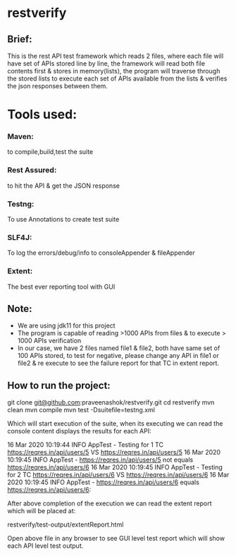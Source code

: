 # restverify

## Brief:
This is the rest API test framework which reads 2 files, where each file will have set of APIs stored line by line, the framework will read both file contents first & stores in memory(lists), the program will traverse through the stored lists to execute each set of APIs available from the lists & verifies the json responses between them.

# Tools used:

### Maven:
to compile,build,test the suite  

### Rest Assured:
to hit the API & get the JSON response

### Testng:
To use Annotations to create test suite

### SLF4J:
To log the errors/debug/info to consoleAppender & fileAppender

### Extent:
The best ever reporting tool with GUI

## Note:
* We are using jdk11 for this project
* The program is capable of reading >1000 APIs from files & to execute > 1000 APIs verification
* In our case, we have 2 files named file1 & file2, both have same set of 100 APIs stored, to test for negative, please change any API in file1 or file2 & re execute to see the failure report for that TC in extent report.

## How to run the project:
git clone git@github.com:praveenashok/restverify.git
cd restverify
mvn clean
mvn compile
mvn test -Dsuitefile=testng.xml

Which will start execution of the suite, when its executing we can read the console content displays the results for each API:

16 Mar 2020 10:19:44  INFO AppTest - Testing for 1 TC https://reqres.in/api/users/5 VS https://reqres.in/api/users/5
16 Mar 2020 10:19:45  INFO AppTest - https://reqres.in/api/users/5 not equals https://reqres.in/api/users/6
16 Mar 2020 10:19:45  INFO AppTest - Testing for 2 TC https://reqres.in/api/users/6 VS https://reqres.in/api/users/6
16 Mar 2020 10:19:45  INFO AppTest - https://reqres.in/api/users/6 equals https://reqres.in/api/users/6:

After above completion of the execution we can read the extent report which will be placed at:

restverify/test-output/extentReport.html

Open above file in any browser to see GUI level test report which will show each API level test output.
